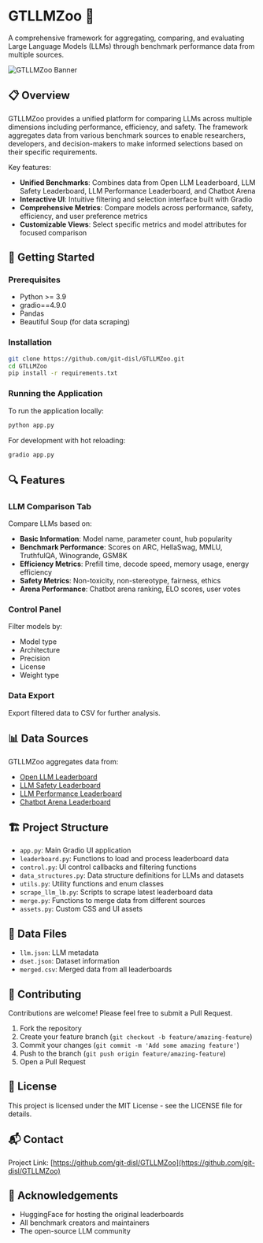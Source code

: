 # GTLLMZoo 🦙

A comprehensive framework for aggregating, comparing, and evaluating Large Language Models (LLMs) through benchmark performance data from multiple sources.

![GTLLMZoo Banner](https://placehold.co/600x200/EEE/31343C?text=GTLLMZoo)

## 📋 Overview

GTLLMZoo provides a unified platform for comparing LLMs across multiple dimensions including performance, efficiency, and safety. The framework aggregates data from various benchmark sources to enable researchers, developers, and decision-makers to make informed selections based on their specific requirements.

Key features:
- **Unified Benchmarks**: Combines data from Open LLM Leaderboard, LLM Safety Leaderboard, LLM Performance Leaderboard, and Chatbot Arena
- **Interactive UI**: Intuitive filtering and selection interface built with Gradio
- **Comprehensive Metrics**: Compare models across performance, safety, efficiency, and user preference metrics
- **Customizable Views**: Select specific metrics and model attributes for focused comparison

## 🚀 Getting Started

### Prerequisites

- Python >= 3.9
- gradio==4.9.0
- Pandas
- Beautiful Soup (for data scraping)

### Installation

```bash
git clone https://github.com/git-disl/GTLLMZoo.git
cd GTLLMZoo
pip install -r requirements.txt
```

### Running the Application

To run the application locally:

```bash
python app.py
```

For development with hot reloading:

```bash
gradio app.py
```

## 🔍 Features

### LLM Comparison Tab

Compare LLMs based on:
- **Basic Information**: Model name, parameter count, hub popularity
- **Benchmark Performance**: Scores on ARC, HellaSwag, MMLU, TruthfulQA, Winogrande, GSM8K
- **Efficiency Metrics**: Prefill time, decode speed, memory usage, energy efficiency
- **Safety Metrics**: Non-toxicity, non-stereotype, fairness, ethics
- **Arena Performance**: Chatbot arena ranking, ELO scores, user votes

### Control Panel

Filter models by:
- Model type
- Architecture
- Precision
- License
- Weight type

### Data Export

Export filtered data to CSV for further analysis.

## 📊 Data Sources

GTLLMZoo aggregates data from:
- [Open LLM Leaderboard](https://huggingfaceh4-open-llm-leaderboard.hf.space/)
- [LLM Safety Leaderboard](https://ai-secure-llm-trustworthy-leaderboard.hf.space/)
- [LLM Performance Leaderboard](https://optimum-llm-perf-leaderboard.hf.space/)
- [Chatbot Arena Leaderboard](https://lmsys-chatbot-arena-leaderboard.hf.space/)

## 🏗️ Project Structure

- `app.py`: Main Gradio UI application
- `leaderboard.py`: Functions to load and process leaderboard data
- `control.py`: UI control callbacks and filtering functions
- `data_structures.py`: Data structure definitions for LLMs and datasets
- `utils.py`: Utility functions and enum classes
- `scrape_llm_lb.py`: Scripts to scrape latest leaderboard data
- `merge.py`: Functions to merge data from different sources
- `assets.py`: Custom CSS and UI assets

## 💾 Data Files

- `llm.json`: LLM metadata
- `dset.json`: Dataset information
- `merged.csv`: Merged data from all leaderboards

## 🤝 Contributing

Contributions are welcome! Please feel free to submit a Pull Request.

1. Fork the repository
2. Create your feature branch (`git checkout -b feature/amazing-feature`)
3. Commit your changes (`git commit -m 'Add some amazing feature'`)
4. Push to the branch (`git push origin feature/amazing-feature`)
5. Open a Pull Request

## 📄 License

This project is licensed under the MIT License - see the LICENSE file for details.

## 📬 Contact

Project Link: [https://github.com/git-disl/GTLLMZoo](https://github.com/git-disl/GTLLMZoo)

## 🙏 Acknowledgements

- HuggingFace for hosting the original leaderboards
- All benchmark creators and maintainers
- The open-source LLM community
